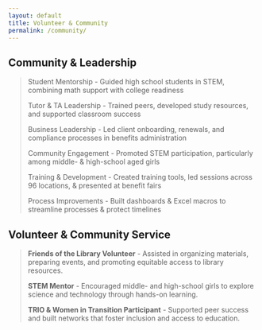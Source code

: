 ```yaml
---
layout: default
title: Volunteer & Community
permalink: /community/
---
```


## Community & Leadership

> Student Mentorship - Guided high school students in STEM, combining math support with college readiness
> 
> Tutor & TA Leadership - Trained peers, developed study resources, and supported classroom success
> 
> Business Leadership - Led client onboarding, renewals, and compliance processes in benefits administration
> 
> Community Engagement - Promoted STEM participation, particularly among middle- & high-school aged girls
> 
> Training & Development - Created training tools, led sessions across 96 locations, & presented at benefit fairs
> 
> Process Improvements - Built dashboards & Excel macros to streamline processes & protect timelines
> 

## Volunteer & Community Service

> **Friends of the Library Volunteer** - Assisted in organizing materials, preparing events, and promoting equitable access to library resources.
> 
> **STEM Mentor** - Encouraged middle- and high-school girls to explore science and technology through hands-on learning.
> 
> **TRIO & Women in Transition Participant** - Supported peer success and built networks that foster inclusion and access to education.
> 
